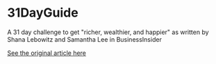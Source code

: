 # 31DayGuide
A 31 day challenge to get "richer, wealthier, and happier" as written by Shana Lebowitz and Samantha Lee in BusinessInsider


[See the original article here](http://www.businessinsider.com/self-help-how-to-change-your-life-2017-12)
